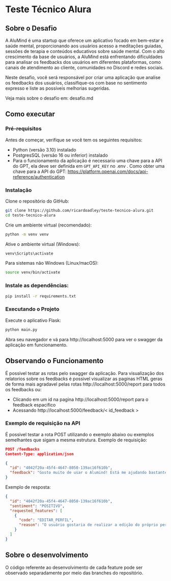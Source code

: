 # Teste Técnico Alura

## Sobre o Desafio

A AluMind é uma startup que oferece um aplicativo focado em bem-estar e saúde mental, proporcionando aos usuários acesso a meditações guiadas, sessões de terapia e conteúdos educativos sobre saúde mental. Com o alto crescimento da base de usuários, a AluMind está enfrentando dificuldades para analisar os feedbacks dos usuários em diferentes plataformas, como canais de atendimento ao cliente, comunidades no Discord e redes sociais. 

Neste desafio, você será responsável por criar uma aplicação que analise os feedbacks dos usuários, classifique-os com base no sentimento expresso e liste as possíveis melhorias sugeridas.

Veja mais sobre o desafio em: desafio.md
## Como executar 
### Pré-requisitos
Antes de começar, verifique se você tem os seguintes requisitos:

- Python (versão 3.10) instalado
- PostgresSQL (versão 16 ou inferior) instalado
- Para o funcionamento da aplicação é necessario uma chave para a API do GPT, ela deve ser definida em `GPT_API_KEY` no .env .
Como obter uma chave para a API do GPT: https://platform.openai.com/docs/api-reference/authentication
### Instalação
Clone o repositório do GitHub:

```bash
git clone https://github.com/ricardoadley/teste-tecnico-alura.git
cd teste-tecnico-alura
```
Crie um ambiente virtual (recomendado):

```bash
python -m venv venv
```
Ative o ambiente virtual (Windows):

```bash
venv\Scripts\activate
```
Para sistemas não Windows (Linux/macOS):

```bash
source venv/bin/activate
```
### Instale as dependências:

```bash
pip install -r requirements.txt
```
### Executando o Projeto
Execute o aplicativo Flask:

```bash
python main.py
```

Abra seu navegador e vá para http://localhost:5000 para ver o swagger da aplicação em funcionamento.

## Observando o Funcionamento
É possivel testar as rotas pelo swagger da aplicação. Para visualização dos relatorios sobre os feedbacks é possivel visualizar as paginas HTML geras de forma mais agradavel pelas rotas http://localhost:5000/report para todos os feedbacks ou:
- Clicando em um id na pagina http://localhost:5000/report para o feedback espacifico
- Acessando http://localhost:5000/feedback/< id_feedback >
### Exemplo de requisição na API
É possivel testar a rota POST utilizando o exemplo abaixo ou exemplos semelhantes que sigam a mesma estrutura.
Exemplo de requisição:
```json
POST /feedbacks
Content-Type: application/json

{
  "id": "4042f20a-45f4-4647-8050-139ac16f610b",
  "feedback": "Gosto muito de usar o Alumind! Está me ajudando bastante em relação a alguns problemas que tenho. Só queria que houvesse uma forma mais fácil de eu mesmo realizar a edição do meu perfil dentro da minha conta"
}
```

Exemplo de resposta:
```json
{
  "id": "4042f20a-45f4-4647-8050-139ac16f610b",
  "sentiment": "POSITIVO",
  "requested_features": [
    {
      "code": "EDITAR_PERFIL",
      "reason": "O usuário gostaria de realizar a edição do próprio perfil"
    }
  ]
}
```
## Sobre o desenvolvimento
O código referente ao desenvolvimento de cada feature pode ser observado separadamente por meio das branches do repositório.

